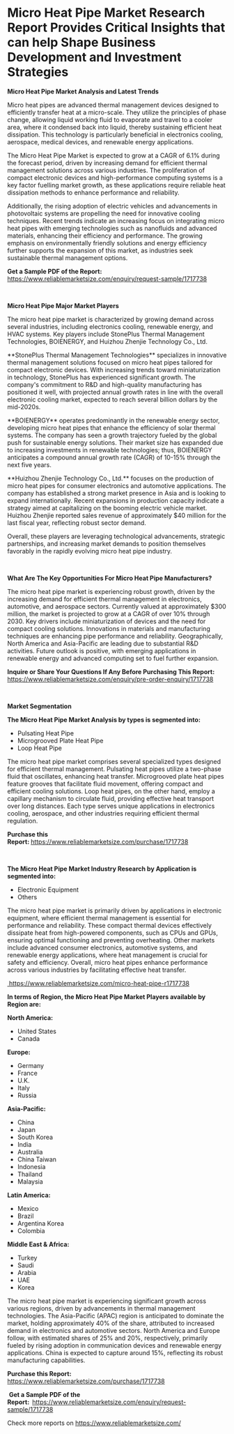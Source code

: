 <p><h1>Micro Heat Pipe Market Research Report Provides Critical Insights that can help Shape Business Development and Investment Strategies</h1></p><p><strong>Micro Heat Pipe Market Analysis and Latest Trends</strong></p>
<p><p>Micro heat pipes are advanced thermal management devices designed to efficiently transfer heat at a micro-scale. They utilize the principles of phase change, allowing liquid working fluid to evaporate and travel to a cooler area, where it condensed back into liquid, thereby sustaining efficient heat dissipation. This technology is particularly beneficial in electronics cooling, aerospace, medical devices, and renewable energy applications. </p><p>The Micro Heat Pipe Market is expected to grow at a CAGR of 6.1% during the forecast period, driven by increasing demand for efficient thermal management solutions across various industries. The proliferation of compact electronic devices and high-performance computing systems is a key factor fuelling market growth, as these applications require reliable heat dissipation methods to enhance performance and reliability. </p><p>Additionally, the rising adoption of electric vehicles and advancements in photovoltaic systems are propelling the need for innovative cooling techniques. Recent trends indicate an increasing focus on integrating micro heat pipes with emerging technologies such as nanofluids and advanced materials, enhancing their efficiency and performance. The growing emphasis on environmentally friendly solutions and energy efficiency further supports the expansion of this market, as industries seek sustainable thermal management options.</p></p>
<p><strong>Get a Sample PDF of the Report:&nbsp;</strong> <a href="https://www.reliablemarketsize.com/enquiry/request-sample/1717738?utm_campaign=973&utm_medium=2&utm_source=Github&utm_content=ia&utm_term=10022025&utm_id=micro-heat-pipe">https://www.reliablemarketsize.com/enquiry/request-sample/1717738</a></p>
<p>&nbsp;</p>
<p><strong>Micro Heat Pipe Major Market Players</strong></p>
<p><p>The micro heat pipe market is characterized by growing demand across several industries, including electronics cooling, renewable energy, and HVAC systems. Key players include StonePlus Thermal Management Technologies, BOIENERGY, and Huizhou Zhenjie Technology Co., Ltd.</p><p>**StonePlus Thermal Management Technologies** specializes in innovative thermal management solutions focused on micro heat pipes tailored for compact electronic devices. With increasing trends toward miniaturization in technology, StonePlus has experienced significant growth. The company's commitment to R&D and high-quality manufacturing has positioned it well, with projected annual growth rates in line with the overall electronic cooling market, expected to reach several billion dollars by the mid-2020s.</p><p>**BOIENERGY** operates predominantly in the renewable energy sector, developing micro heat pipes that enhance the efficiency of solar thermal systems. The company has seen a growth trajectory fueled by the global push for sustainable energy solutions. Their market size has expanded due to increasing investments in renewable technologies; thus, BOIENERGY anticipates a compound annual growth rate (CAGR) of 10-15% through the next five years.</p><p>**Huizhou Zhenjie Technology Co., Ltd.** focuses on the production of micro heat pipes for consumer electronics and automotive applications. The company has established a strong market presence in Asia and is looking to expand internationally. Recent expansions in production capacity indicate a strategy aimed at capitalizing on the booming electric vehicle market. Huizhou Zhenjie reported sales revenue of approximately $40 million for the last fiscal year, reflecting robust sector demand.</p><p>Overall, these players are leveraging technological advancements, strategic partnerships, and increasing market demands to position themselves favorably in the rapidly evolving micro heat pipe industry.</p></p>
<p>&nbsp;</p>
<p><strong>What Are The Key Opportunities For Micro Heat Pipe Manufacturers?</strong></p>
<p><p>The micro heat pipe market is experiencing robust growth, driven by the increasing demand for efficient thermal management in electronics, automotive, and aerospace sectors. Currently valued at approximately $300 million, the market is projected to grow at a CAGR of over 10% through 2030. Key drivers include miniaturization of devices and the need for compact cooling solutions. Innovations in materials and manufacturing techniques are enhancing pipe performance and reliability. Geographically, North America and Asia-Pacific are leading due to substantial R&D activities. Future outlook is positive, with emerging applications in renewable energy and advanced computing set to fuel further expansion.</p></p>
<p><strong>Inquire or Share Your Questions If Any Before Purchasing This Report:</strong> <a href="https://www.reliablemarketsize.com/enquiry/pre-order-enquiry/1717738?utm_campaign=973&utm_medium=2&utm_source=Github&utm_content=ia&utm_term=10022025&utm_id=micro-heat-pipe">https://www.reliablemarketsize.com/enquiry/pre-order-enquiry/1717738</a></p>
<p>&nbsp;</p>
<p><strong>Market Segmentation</strong></p>
<p><strong>The Micro Heat Pipe Market Analysis by types is segmented into:</strong></p>
<p><ul><li>Pulsating Heat Pipe</li><li>Microgrooved Plate Heat Pipe</li><li>Loop Heat Pipe</li></ul></p>
<p><p>The micro heat pipe market comprises several specialized types designed for efficient thermal management. Pulsating heat pipes utilize a two-phase fluid that oscillates, enhancing heat transfer. Microgrooved plate heat pipes feature grooves that facilitate fluid movement, offering compact and efficient cooling solutions. Loop heat pipes, on the other hand, employ a capillary mechanism to circulate fluid, providing effective heat transport over long distances. Each type serves unique applications in electronics cooling, aerospace, and other industries requiring efficient thermal regulation.</p></p>
<p><strong>Purchase this Report:&nbsp;</strong><a href="https://www.reliablemarketsize.com/purchase/1717738?utm_campaign=973&utm_medium=2&utm_source=Github&utm_content=ia&utm_term=10022025&utm_id=micro-heat-pipe">https://www.reliablemarketsize.com/purchase/1717738</a></p>
<p>&nbsp;</p>
<p><strong>The Micro Heat Pipe Market Industry Research by Application is segmented into:</strong></p>
<p><ul><li>Electronic Equipment</li><li>Others</li></ul></p>
<p><p>The micro heat pipe market is primarily driven by applications in electronic equipment, where efficient thermal management is essential for performance and reliability. These compact thermal devices effectively dissipate heat from high-powered components, such as CPUs and GPUs, ensuring optimal functioning and preventing overheating. Other markets include advanced consumer electronics, automotive systems, and renewable energy applications, where heat management is crucial for safety and efficiency. Overall, micro heat pipes enhance performance across various industries by facilitating effective heat transfer.</p></p>
<p><a href="https://www.reliablemarketsize.com/micro-heat-pipe-r1717738?utm_campaign=973&utm_medium=2&utm_source=Github&utm_content=ia&utm_term=10022025&utm_id=micro-heat-pipe">&nbsp;https://www.reliablemarketsize.com/micro-heat-pipe-r1717738</a></p>
<p><strong>In terms of Region, the Micro Heat Pipe Market Players available by Region are:</strong></p>
<p>
    <p> <strong> North America: </strong>
        <ul>
            <li>United States</li>
            <li>Canada</li>
        </ul>
        </p> 
    <p> <strong> Europe: </strong>
        <ul>
            <li>Germany</li>
            <li>France</li>
            <li>U.K.</li>
            <li>Italy</li>
            <li>Russia</li>
        </ul>
        </p> 
    <p> <strong> Asia-Pacific: </strong>
        <ul>
            <li>China</li>
            <li>Japan</li>
            <li>South Korea</li>
            <li>India</li>
            <li>Australia</li>
            <li>China Taiwan</li>
            <li>Indonesia</li>
            <li>Thailand</li>
            <li>Malaysia</li>
        </ul>
        </p> 
    <p> <strong> Latin America: </strong>
        <ul>
            <li>Mexico</li>
            <li>Brazil</li>
            <li>Argentina Korea</li>
            <li>Colombia</li>
        </ul>
        </p> 
    <p> <strong> Middle East & Africa: </strong>
        <ul>
            <li>Turkey</li>
            <li>Saudi</li>
            <li>Arabia</li>
            <li>UAE</li>
            <li>Korea</li>
        </ul>
    </p>
    </p>
<p><p>The micro heat pipe market is experiencing significant growth across various regions, driven by advancements in thermal management technologies. The Asia-Pacific (APAC) region is anticipated to dominate the market, holding approximately 40% of the share, attributed to increased demand in electronics and automotive sectors. North America and Europe follow, with estimated shares of 25% and 20%, respectively, primarily fueled by rising adoption in communication devices and renewable energy applications. China is expected to capture around 15%, reflecting its robust manufacturing capabilities.</p></p>
<p><strong>Purchase this Report: </strong><a href="https://www.reliablemarketsize.com/purchase/1717738?utm_campaign=973&utm_medium=2&utm_source=Github&utm_content=ia&utm_term=10022025&utm_id=micro-heat-pipe">https://www.reliablemarketsize.com/purchase/1717738</a></p>
<p>&nbsp;<strong>Get a Sample PDF of the Report:&nbsp;&nbsp;</strong><a href="https://www.reliablemarketsize.com/enquiry/request-sample/1717738?utm_campaign=973&utm_medium=2&utm_source=Github&utm_content=ia&utm_term=10022025&utm_id=micro-heat-pipe">https://www.reliablemarketsize.com/enquiry/request-sample/1717738</a></p>
<p><strong></strong></p>
<p>Check more reports on <a href="https://www.reliablemarketsize.com/?utm_campaign=973&utm_medium=2&utm_source=Github&utm_content=ia&utm_term=10022025&utm_id=micro-heat-pipe">https://www.reliablemarketsize.com/</a></p>